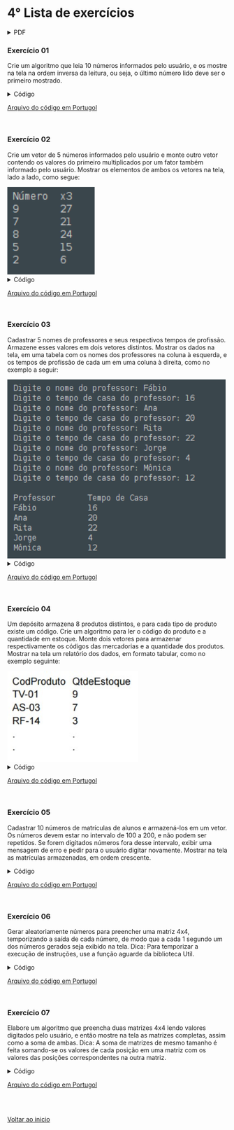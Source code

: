 # 4° Lista de exercícios 

<details>
<summary>PDF</summary>

[PDF da 4° Lista de exercícios](/Arquivos/Pdf/Lista%204.pdf)

</details>

### Exercício 01
Crie um algoritmo que leia 10 números informados pelo usuário, e os mostre na tela na ordem inversa da leitura, ou seja, o último número lido deve ser o primeiro mostrado.

<details>
<summary>Código</summary>

```portugol
programa
{
	//criando variáveis
	inteiro vetor[10]
	inteiro i
	
	funcao inicio()
	{
		//Laço para Popular o vetor com números digitados pelo usuário	
		para(i = 0; i <= 9; i++){
			escreva("Nº ",i + 1, " de 10\n")
			escreva("Digite um número: ")
			leia(vetor[i])
			escreva("\n") 
		}

		//Limpando a tela após digitação dos números e escrevendo mensagem
		limpa()
		escreva("Veja os números digitados em ordem inversa:\n")
		
		//Laço para mostrar o vetor em ordem inversa 
		para(i = 9; i >= 0; i--){
			escreva("Nº:", i +1, " = ",vetor[i], "| ")
		}
		escreva("\n")
	}
}
```

</details>

[Arquivo do código em Portugol](/Arquivos/C%C3%B3digo/Lista%204%20Ex%201.por)

<br>

### Exercício 02
Crie um vetor de 5 números informados pelo usuário e monte outro vetor contendo os valores do primeiro multiplicados por um fator também informado pelo usuário. Mostrar os elementos de ambos os vetores na tela, lado a lado, como segue:

<img src="/Arquivos/img/43.png" alt="Texto Alternativo" width="200">

<details>
<summary>Código</summary>

```portugol
programa
{
	//Criando variáveis
	inteiro vet_numero[5]
	inteiro fator
	inteiro i
	
	funcao inicio()
	{
		//Solicitando o fator para multiplicar os números
		escreva("Digite o fator (Número que vamos usar para multiplicar): ")
		leia(fator)

		//Laço para solicitar os números e inserir no vetor
		para(i = 0; i < 5; i++){
			escreva("\nN°: ", i + 1, " de 5\n")
			escreva("Digite um número: ")
			leia(vet_numero[i])
		}

		//Limpando a tela e exibindo mensagem
		limpa()
		escreva("Número x", fator, "\n")

		//Laço para exibir os números e a multiplicação de cada um deles pelo fator informado
		para(i = 0; i < 5; i++){
			escreva(vet_numero[i], "\t", vet_numero[i] * fator, "\n")
		}
	}
}
```

</details>

[Arquivo do código em Portugol](/Arquivos/C%C3%B3digo/Lista%204%20Ex%202.por)

<br>

### Exercício 03
Cadastrar 5 nomes de professores e seus respectivos tempos de profissão. Armazene esses valores em dois vetores distintos. Mostrar os dados na tela, em uma tabela com os nomes dos professores na coluna à esquerda, e os tempos de profissão de cada um em uma coluna à direita, como no exemplo a seguir:

<img src="/Arquivos/img/44.png" alt="Texto Alternativo" width="500">

<details>
<summary>Código</summary>

```portugol
programa
{
	//Criando variáveis
	cadeia vet_nome_prof[5]
	inteiro vet_tempo_casa[5]
	inteiro i
	
	funcao inicio()
	{
		//Laço para solicitar e armazenar dados dos 5 professores
		para(i = 0; i <= 4; i++){
			escreva("Digite o nome do professor: ")
			leia(vet_nome_prof[i])

			escreva("Digite o tempo de casa do professor: ")
			leia(vet_tempo_casa[i])

			escreva("\n")
		}

		//Limpando tela e exibindo mensagem
		limpa()
		escreva("Professor: \tTempo de casa:\n") 

		//Laço para escrever o nome do professor e tempo de casa
		para(i = 0; i <= 4; i++){
			escreva(vet_nome_prof[i], "\t\t", vet_tempo_casa[i], "\n")
		}
		
	}
}
```

</details>

[Arquivo do código em Portugol](/Arquivos/C%C3%B3digo/Lista%204%20Ex%203.por)

<br>

### Exercício 04
Um depósito armazena 8 produtos distintos, e para cada tipo de produto existe um código. Crie um algoritmo para ler o código do produto e a quantidade em estoque. Monte dois vetores para armazenar respectivamente os códigos das mercadorias e a quantidade dos produtos. Mostrar na tela um relatório dos dados, em formato tabular, como no exemplo seguinte:

<img src="/Arquivos/img/45.jpg" alt="Texto Alternativo" width="300">

<details>
<summary>Código</summary>

```portugol
programa
{
	//Criando variáveis
	cadeia vet_nome_prod[8]
	cadeia vet_cod_prod[8]
	inteiro vet_quant_estoque[8]
	inteiro i
	
	funcao inicio()
	{	
		//laço solicitando e armazenando dados de produtos
		para(i = 0; i < 8; i++){
			escreva("Produto: ", i + 1, " de 8.\n")
			escreva("Digite o nome do produto: ")
			leia(vet_nome_prod[i])

			escreva("Digite o código do produto: ")
			leia(vet_cod_prod[i])

			escreva("Digite a quantidade do produto no estoque : ")
			leia(vet_quant_estoque[i])
			escreva("\n")
		}

		//Limpando a tela
		limpa()
		

		//Laço para exibir os produtos
		para(i = 0; i < 8; i++){
			escreva("Produto: ",vet_nome_prod[i], "\t","Código: ", vet_cod_prod[i], "\t", "Em estoque: ",vet_quant_estoque[i], "\n")
		}
		
	}
}
```

</details>

[Arquivo do código em Portugol](/Arquivos/C%C3%B3digo/Lista%204%20Ex%204.por)

<br>

### Exercício 05
Cadastrar 10 números de matrículas de alunos e armazená-los em um vetor. Os números devem estar no intervalo de 100 a 200, e não podem ser repetidos. Se forem digitados números fora desse intervalo, exibir uma mensagem de erro e pedir para o usuário digitar novamente. Mostrar na tela as matrículas armazenadas, em ordem crescente.
<details>
<summary>Código</summary>

```portugol
programa
{
	//Incluindo  biblioteca de texto
	inclua biblioteca Texto --> t
	
	//Criando variáveis
	inteiro alunos[10]
	cadeia nome_aluno[10], nome, aux_nome
	inteiro pos, mat, cont, contA, contB, aux
	caracter controle = 's'
	
	funcao inicio()
	{
		//Zerando o array alunos
		para (pos = 0; pos < 10; pos++) {
			alunos[pos] = 0
		}

		//Solicitando nome e n° da matricula ao usuário
		para (pos = 0; pos < 10; pos++) {
			escreva(pos +1, "° matricula de 10\n")
			enquanto(verdadeiro) {
				escreva ("Digite o nome do aluno: ")
				leia(nome)
				t.caixa_baixa(nome) //Colocando nome digitado em caixa baixa sempre
				
				escreva ("Digite o código de matrícula: ")
				leia(mat)
				escreva("\n")

				//Laço para impedir repetição de matricula e nome do aluno
				para (cont = 0; cont < 10; cont++) {
					se (mat == alunos[cont]) {
						escreva("Erro ! Matricula já existente.\n")
						controle = 'n'
					}
					senao se(nome == nome_aluno[cont]){
						escreva("Erro! Nome já existente.\n")
						controle = 'n'
					}
				}
				
				//Condição para limitar o número da matricula entre 100 e 200
				se ((mat < 100) ou (mat > 200)) {
					escreva("Valor inválido\n")
					controle = 'n'
				}

				//Condição para encerrar cada laço enquanto
				se (controle != 'n') {
					alunos[pos] = mat
					nome_aluno[pos] = nome
					pare
				}
				controle = 's'
			}
		}
			
		// Ordenando o array de matricula e nomes
		para (contA = 0; contA < 10; contA++) {
			para (contB = contA + 1; contB < 10; contB ++) {
				se (alunos[contA] > alunos[contB]) {
					aux = alunos[contB]
					alunos[contB] = alunos[contA]
					alunos[contA] = aux
					
					aux_nome = nome_aluno[contB]
					nome_aluno[contB] = nome_aluno[contA]
					nome_aluno[contA] = aux_nome
				}
			} 
		}	

		//Mostrando as matriculas de forma ordenada
		limpa()
		escreva("Matrículas realizadas: \n")
		para (contA = 0; contA < 10; contA++) {
				escreva("Matricula ", contA +1,  " :", alunos[contA], "\n")
				escreva("Nome do aluno: ", nome_aluno[contA],"\n")
				escreva("\n")
		}
	}
}
```

</details>

[Arquivo do código em Portugol](/Arquivos/C%C3%B3digo/Lista%204%20Ex%205.por)

<br>

### Exercício 06
Gerar aleatoriamente números para preencher uma matriz 4x4, temporizando a saída de cada número, de modo que a cada 1 segundo um dos números gerados seja exibido na tela. Dica: Para temporizar a execução de instruções, use a função aguarde da biblioteca Util.
<details>
<summary>Código</summary>

```portugol
programa
{
	//incluindo biblioteca de utilidades
	inclua biblioteca Util --> u
		
	//Criando variáveis
	inteiro matriz[4][4]
	inteiro linha, coluna
	
	funcao inicio()
	{
		//Laços encadeados para preencher a matriz
		para(linha = 0; linha < 4; linha++){
			para(coluna = 0; coluna < 4; coluna++){
				matriz[linha][coluna] = u.sorteia(1, 100)
			}
		}

		//laços encadeados para mostrar as posições da matriz em tela com delay de 1 segundo para cada posição aparecer
		para(linha = 0; linha < 4; linha++){
			para(coluna = 0; coluna < 4; coluna++){
				se(coluna <= 2){
					escreva("|",matriz[linha][coluna], "\t")u.aguarde(1000)
				}
				senao{
					escreva("|",matriz[linha][coluna], "\n")u.aguarde(1000)
				}
			}
		}
	}
}
```

</details>

[Arquivo do código em Portugol](/Arquivos/C%C3%B3digo/Lista%204%20Ex%206.por)

<br>

### Exercício 07
Elabore um algoritmo que preencha duas matrizes 4x4 lendo valores digitados pelo usuário, e então mostre na tela as matrizes completas, assim como a soma de ambas. Dica: A soma de matrizes de mesmo tamanho é feita somando-se os valores de cada posição em uma matriz com os valores das posições correspondentes na outra matriz.
<details>
<summary>Código</summary>

```portugol
programa
{
	//criando as variáveis
	inteiro matriz_1[4][4], matriz_2[4][4]
	inteiro linha, coluna, soma = 0
	
	funcao inicio()
	{
		//Pedindo dados para preencher matriz 1
		para(linha = 0; linha < 4; linha++){
			para(coluna = 0; coluna < 4; coluna++){
				escreva("Matriz 1 linha: ",linha, " coluna: ", coluna,"\n")
				escreva("Digite um número para esta posição: ")
				leia(matriz_1[linha][coluna])
				escreva("\n")
			}
		}
		
		//Limpando a tela 
		limpa()

		//Pedindo dados para preencher matriz 2
		para(linha = 0; linha < 4; linha++){
			para(coluna = 0; coluna < 4; coluna++){
				escreva("Matriz 2 linha: ",linha, " coluna: ", coluna,"\n")
				escreva("Digite um número para esta posição: ")
				leia(matriz_2[linha][coluna])
				escreva("\n")
			}
		}

		//Limpando a tela novamente
		limpa()
		

		//Mostrando as matriz 1 na tela
		escreva("Matriz 1\n")
		para(linha = 0; linha < 4; linha++){
			para(coluna = 0; coluna < 4; coluna++){
				se(coluna < 3){
					escreva(matriz_1[linha][coluna], "\t")
				}
				senao{
					escreva(matriz_1[linha][coluna], "\n")
				}
			}
		}

		//Mostrando as matriz 2 na tela
		escreva("\nMatriz 2\n")
		para(linha = 0; linha < 4; linha++){
			para(coluna = 0; coluna < 4; coluna++){
				se(coluna < 3){
					escreva(matriz_2[linha][coluna], "\t")
				}
				senao{
					escreva(matriz_2[linha][coluna], "\n")
				}
			}
		}

		//Mostrando a soma das matrizes
		para(linha = 0; linha < 4; linha++){
			para(coluna = 0; coluna < 4; coluna++){
				soma += matriz_1[linha][coluna] + matriz_2[linha][coluna]
			}
		}
		escreva("\nA soma dos números das 2 matrizes é: ", soma, "\n")
	}
}
```

</details>

[Arquivo do código em Portugol](/Arquivos/C%C3%B3digo/Lista%204%20Ex%207.por)

<br>

<br>

[Voltar ao inicio](/README.md)